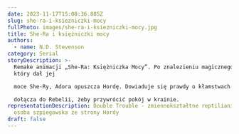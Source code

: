 ```yaml
---
date: 2023-11-17T15:08:36.885Z
slug: she-ra-i-ksiezniczki-mocy
fullPhoto: images/she-ra-i-ksiezniczki-mocy.jpg
title: She-Ra i księżniczki mocy
authors:
  - name: N.D. Stevenson
category: Serial
storyDescription: >-
  Remake animacji „She-Ra: Księżniczka Mocy”. Po znalezieniu magicznego miecza,
  który dał jej

  moce She-Ry, Adora opuszcza Hordę. Dowiaduje się prawdy o kłamstwach Shadow Weaver i

  dołącza do Rebelii, żeby przywrócić pokój w krainie.
representationDescription: Double Trouble - zmiennokształtne reptilianiszcze,
  osoba szpiegowska ze strony Hordy
draft: false
---
```

